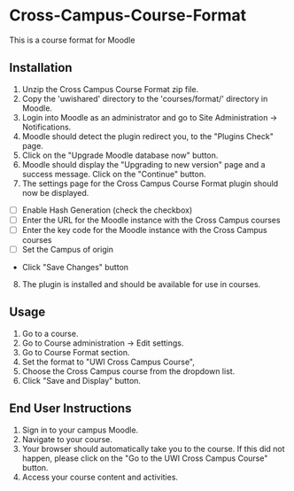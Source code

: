 # Cross-Campus-Course-Format

This is a course format for Moodle

## Installation

1. Unzip the Cross Campus Course Format zip file.
2. Copy the 'uwishared' directory to the 'courses/format/' directory in Moodle.
3. Login into Moodle as an administrator and go to Site Administration -> Notifications.
4. Moodle should detect the plugin redirect you, to the "Plugins Check" page.
5. Click on the "Upgrade Moodle database now" button.
6. Moodle should display the "Upgrading to new version" page and a success message. Click on the "Continue" button.
7. The settings page for the Cross Campus Course Format plugin should now be displayed.
  - [ ] Enable Hash Generation (check the checkbox)
  - [ ] Enter the URL for the Moodle instance with the Cross Campus courses
  - [ ] Enter the key code for the Moodle instance with the Cross Campus courses
  - [ ] Set the Campus of origin
  - Click "Save Changes" button
8. The plugin is installed and should be available for use in courses.

## Usage
1. Go to a course.
2. Go to Course administration -> Edit settings.
3. Go to Course Format section.
4. Set the format to "UWI Cross Campus Course",
5. Choose the Cross Campus course from the dropdown list.
6. Click "Save and Display" button.


## End User Instructions
1. Sign in to your campus Moodle.
2. Navigate to your course.
3. Your browser should automatically take you to the course. If this did not happen, please click on the "Go to the UWI Cross Campus Course" button.
4. Access your course content and activities.
